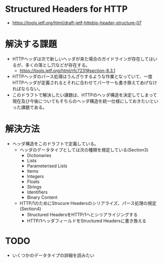 # Structured Headers for HTTP
- https://tools.ietf.org/html/draft-ietf-httpbis-header-structure-07

# 解決する課題
- HTTPヘッダは次で新しいヘッダが来た場合のガイドラインが存在してはいるが、多くの落とし穴などが存在する。
  - https://tools.ietf.org/html/rfc7231#section-8.3.1
- HTTPヘッダのパース処理はうんざりするような作業となっていて、一度HTTPヘッダが定義されるとそれに合わせてパーサーも書き換えてあげなければならない。
- このドラフトで解決したい課題は、HTTPのヘッダ構造を決定してしまって現在及び今後についてもそちらのヘッダ構造を統一仕様にしておきたいといった課題である。

# 解決方法
- ヘッダ構造をこのドラフトで定義している。
  - ヘッダのデータタイプとしては次の種類を規定している(Section3)
    - Dictionaries
    - Lists
    - Parameterised Lists
    - Items
    - Integers
    - Floats
    - Strings
    - Identifiers
    - Binary Content
  - HTTP/1のためにStrucure Headersのシリアライズ、パース処理の規定(Section4)
    - Structured HeadersをHTTP/1へとシリアライジングする
    - HTTP/1ヘッダフィールドをStructured Headersに書き換える 


# TODO
- いくつかのデータタイプの詳細を読みたい
